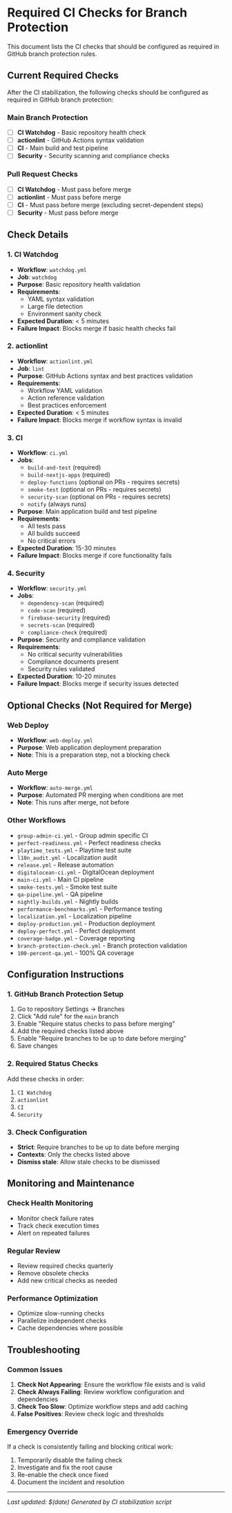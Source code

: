 # Required CI Checks for Branch Protection

This document lists the CI checks that should be configured as required in GitHub branch protection rules.

## Current Required Checks

After the CI stabilization, the following checks should be configured as required in GitHub branch protection:

### Main Branch Protection
- [ ] **CI Watchdog** - Basic repository health check
- [ ] **actionlint** - GitHub Actions syntax validation
- [ ] **CI** - Main build and test pipeline
- [ ] **Security** - Security scanning and compliance checks

### Pull Request Checks
- [ ] **CI Watchdog** - Must pass before merge
- [ ] **actionlint** - Must pass before merge
- [ ] **CI** - Must pass before merge (excluding secret-dependent steps)
- [ ] **Security** - Must pass before merge

## Check Details

### 1. CI Watchdog
- **Workflow**: `watchdog.yml`
- **Job**: `watchdog`
- **Purpose**: Basic repository health validation
- **Requirements**: 
  - YAML syntax validation
  - Large file detection
  - Environment sanity check
- **Expected Duration**: < 5 minutes
- **Failure Impact**: Blocks merge if basic health checks fail

### 2. actionlint
- **Workflow**: `actionlint.yml`
- **Job**: `lint`
- **Purpose**: GitHub Actions syntax and best practices validation
- **Requirements**: 
  - Workflow YAML validation
  - Action reference validation
  - Best practices enforcement
- **Expected Duration**: < 5 minutes
- **Failure Impact**: Blocks merge if workflow syntax is invalid

### 3. CI
- **Workflow**: `ci.yml`
- **Jobs**: 
  - `build-and-test` (required)
  - `build-nextjs-apps` (required)
  - `deploy-functions` (optional on PRs - requires secrets)
  - `smoke-test` (optional on PRs - requires secrets)
  - `security-scan` (optional on PRs - requires secrets)
  - `notify` (always runs)
- **Purpose**: Main application build and test pipeline
- **Requirements**: 
  - All tests pass
  - All builds succeed
  - No critical errors
- **Expected Duration**: 15-30 minutes
- **Failure Impact**: Blocks merge if core functionality fails

### 4. Security
- **Workflow**: `security.yml`
- **Jobs**: 
  - `dependency-scan` (required)
  - `code-scan` (required)
  - `firebase-security` (required)
  - `secrets-scan` (required)
  - `compliance-check` (required)
- **Purpose**: Security and compliance validation
- **Requirements**: 
  - No critical security vulnerabilities
  - Compliance documents present
  - Security rules validated
- **Expected Duration**: 10-20 minutes
- **Failure Impact**: Blocks merge if security issues detected

## Optional Checks (Not Required for Merge)

### Web Deploy
- **Workflow**: `web-deploy.yml`
- **Purpose**: Web application deployment preparation
- **Note**: This is a preparation step, not a blocking check

### Auto Merge
- **Workflow**: `auto-merge.yml`
- **Purpose**: Automated PR merging when conditions are met
- **Note**: This runs after merge, not before

### Other Workflows
- `group-admin-ci.yml` - Group admin specific CI
- `perfect-readiness.yml` - Perfect readiness checks
- `playtime_tests.yml` - Playtime test suite
- `l10n_audit.yml` - Localization audit
- `release.yml` - Release automation
- `digitalocean-ci.yml` - DigitalOcean deployment
- `main-ci.yml` - Main CI pipeline
- `smoke-tests.yml` - Smoke test suite
- `qa-pipeline.yml` - QA pipeline
- `nightly-builds.yml` - Nightly builds
- `performance-benchmarks.yml` - Performance testing
- `localization.yml` - Localization pipeline
- `deploy-production.yml` - Production deployment
- `deploy-perfect.yml` - Perfect deployment
- `coverage-badge.yml` - Coverage reporting
- `branch-protection-check.yml` - Branch protection validation
- `100-percent-qa.yml` - 100% QA coverage

## Configuration Instructions

### 1. GitHub Branch Protection Setup
1. Go to repository Settings → Branches
2. Click "Add rule" for the `main` branch
3. Enable "Require status checks to pass before merging"
4. Add the required checks listed above
5. Enable "Require branches to be up to date before merging"
6. Save changes

### 2. Required Status Checks
Add these checks in order:
1. `CI Watchdog`
2. `actionlint`
3. `CI`
4. `Security`

### 3. Check Configuration
- **Strict**: Require branches to be up to date before merging
- **Contexts**: Only the checks listed above
- **Dismiss stale**: Allow stale checks to be dismissed

## Monitoring and Maintenance

### Check Health Monitoring
- Monitor check failure rates
- Track check execution times
- Alert on repeated failures

### Regular Review
- Review required checks quarterly
- Remove obsolete checks
- Add new critical checks as needed

### Performance Optimization
- Optimize slow-running checks
- Parallelize independent checks
- Cache dependencies where possible

## Troubleshooting

### Common Issues
1. **Check Not Appearing**: Ensure the workflow file exists and is valid
2. **Check Always Failing**: Review workflow configuration and dependencies
3. **Check Too Slow**: Optimize workflow steps and add caching
4. **False Positives**: Review check logic and thresholds

### Emergency Override
If a check is consistently failing and blocking critical work:
1. Temporarily disable the failing check
2. Investigate and fix the root cause
3. Re-enable the check once fixed
4. Document the incident and resolution

---
*Last updated: $(date)*
*Generated by CI stabilization script*
